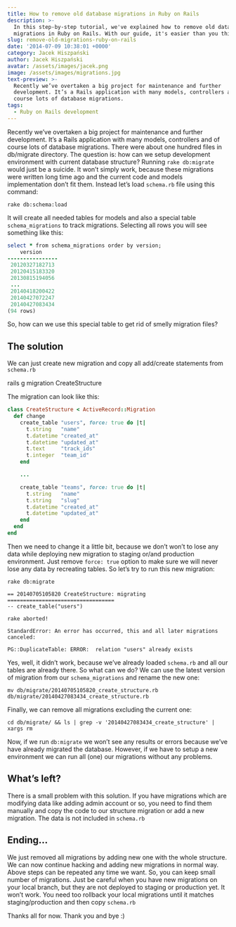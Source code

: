 ```yaml
---
title: How to remove old database migrations in Ruby on Rails
description: >-
  In this step-by-step tutorial, we've explained how to remove old database
  migrations in Ruby on Rails. With our guide, it's easier than you think!
slug: remove-old-migrations-ruby-on-rails
date: '2014-07-09 10:38:01 +0000'
category: Jacek Hiszpański
author: Jacek Hiszpański
avatar: /assets/images/jacek.png
image: /assets/images/migrations.jpg
text-preview: >-
  Recently we’ve overtaken a big project for maintenance and further
  development. It’s a Rails application with many models, controllers and of
  course lots of database migrations.
tags:
  - Ruby on Rails development
---
```


Recently we’ve overtaken a big project for maintenance and further development. It’s a Rails application with many models, controllers and of course lots of database migrations. There were about one hundred files in db/migrate directory. The question is: how can we setup development environment with current database structure? Running `rake db:migrate` would just be a suicide. It won’t simply work, because these migrations were written long time ago and the current code and models implementation don’t fit them. Instead let’s load `schema.rb` file using this command:
```console
rake db:schema:load
```
It will create all needed tables for models and also a special table `schema_migrations` to track migrations. Selecting all rows you will see something like this:
```ruby
select * from schema_migrations order by version;
    version
----------------
 20120327182713
 20120415183320
 20130815194056
 ...
 20140418200422
 20140427072247
 20140427083434
(94 rows)
```
So, how can we use this special table to get rid of smelly migration files?

The solution
------------

We can just create new migration and copy all add/create statements from `schema.rb`

rails g migration CreateStructure

The migration can look like this:
```ruby
class CreateStructure < ActiveRecord::Migration
  def change
    create_table "users", force: true do |t|
      t.string   "name"
      t.datetime "created_at"
      t.datetime "updated_at"
      t.text     "track_ids"
      t.integer  "team_id"
    end

    ...

    create_table "teams", force: true do |t|
      t.string   "name"
      t.string   "slug"
      t.datetime "created_at"
      t.datetime "updated_at"
    end
  end
end
```
Then we need to change it a little bit, because we don’t won’t to lose any data while deploying new migration to staging or/and production environment. Just remove `force: true` option to make sure we will never lose any data by recreating tables. So let’s try to run this new migration:

```console
rake db:migrate

== 20140705105820 CreateStructure: migrating ==================================
-- create_table("users")

rake aborted!

StandardError: An error has occurred, this and all later migrations canceled:

PG::DuplicateTable: ERROR:  relation "users" already exists
```

Yes, well, it didn’t work, because we’ve already loaded `schema.rb` and all our tables are already there. So what can we do? We can use the latest version of migration from our `schema_migrations` and rename the new one:

```console
mv db/migrate/20140705105820_create_structure.rb db/migrate/20140427083434_create_structure.rb
```
Finally, we can remove all migrations excluding the current one:

```console
cd db/migrate/ && ls | grep -v '20140427083434_create_structure' | xargs rm
```

Now, if we run `db:migrate` we won’t see any results or errors because we’ve have already migrated the database. However, if we have to setup a new environment we can run all (one) our migrations without any problems.

What’s left?
------------

There is a small problem with this solution. If you have migrations which are modifying data like adding admin account or so, you need to find them manually and copy the code to our structure migration or add a new migration. The data is not included in `schema.rb`

Ending…
-------

We just removed all migrations by adding new one with the whole structure. We can now continue hacking and adding new migrations in normal way. Above steps can be repeated any time we want. So, you can keep small number of migrations. Just be careful when you have new migrations on your local branch, but they are not deployed to staging or production yet. It won’t work. You need too rollback your local migrations until it matches staging/production and then copy `schema.rb`

Thanks all for now. Thank you and bye :)
